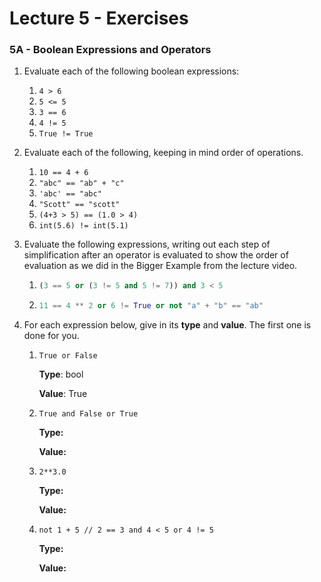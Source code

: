 # Lecture 5 - Exercises

### 5A - Boolean Expressions and Operators

1. Evaluate each of the following boolean expressions:

   1. `4 > 6`
   2. `5 <= 5`
   3. `3 == 6`
   4. `4 != 5`
   5. `True != True`

2. Evaluate each of the following, keeping in mind order of operations.

   1. `10 == 4 + 6`
   2. `"abc" == "ab" + "c"`
   3. `'abc' == "abc"`
   4. `"Scott" == "scott"`
   5. `(4+3 > 5) == (1.0 > 4)`
   6. `int(5.6) != int(5.1)`

3. Evaluate the following expressions, writing out each step of simplification after an operator is evaluated to show the order of evaluation as we did in the Bigger Example from the lecture video.

   1. ```python
      (3 == 5 or (3 != 5 and 5 != 7)) and 3 < 5
      ```

   2. ```python
      11 == 4 ** 2 or 6 != True or not "a" + "b" == "ab" 
      ```

4. For each expression below, give in its **type** and **value**. The first one is done for you.

   1. `True or False`
      
      **Type**: bool
      
      **Value**: True
      
   2. `True and False or True`
   
      **Type:**
   
      **Value:**
   
   3. `2**3.0`
   
      **Type:**
   
      **Value:**
   
   4. `not 1 + 5 // 2 == 3 and 4 < 5 or 4 != 5`
   
      **Type:**
   
      **Value:**


